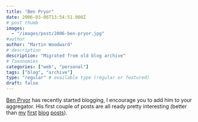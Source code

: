 ```yaml
---
title: "Ben Pryor"
date: 2006-03-06T13:54:51.000Z
# post thumb
images:
  - "/images/post/2006-ben-pryor.jpg"
#author
author: "Martin Woodward"
# description
description: "Migrated from old blog archive"
# Taxonomies
categories: ["web", "personal"]
tags: ["blog", "archive"]
type: "regular" # available type (regular or featured)
draft: false
---
```

[Ben Pryor](http://www.benpryor.com/blog/) has recently started blogging, I encourage you to add him to your aggregator.  His first couple of posts are all ready pretty interesting (better than [my](http://www.woodwardweb.com/personal/000022.html) [first](http://www.woodwardweb.com/personal/000020.html) [blog](http://www.woodwardweb.com/web_sites/000021.html) [posts](http://www.woodwardweb.com/archive/200309.html)).